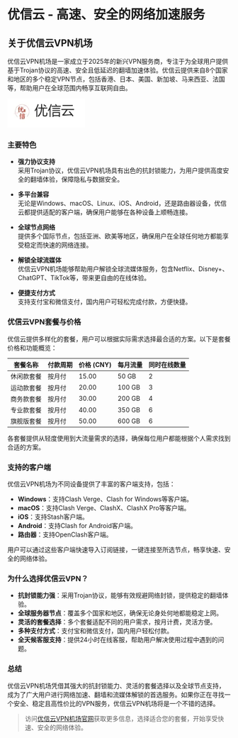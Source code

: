 # 优信云 - 高速、安全的网络加速服务

## 关于优信云VPN机场

优信云VPN机场是一家成立于2025年的新兴VPN服务商，专注于为全球用户提供基于Trojan协议的高速、安全且低延迟的翻墙加速体验。优信云提供来自8个国家和地区的多个稳定VPN节点，包括香港、日本、美国、新加坡、马来西亚、法国等，帮助用户在全球范围内畅享互联网自由。

![优信云](1739594307.webp)

### 主要特色

- **强力协议支持**  
  采用Trojan协议，优信云VPN机场具有出色的抗封锁能力，为用户提供高度安全的翻墙体验，保障隐私与数据安全。

- **多平台兼容**  
  无论是Windows、macOS、Linux、iOS、Android，还是路由器设备，优信云都提供适配的客户端，确保用户能够在各种设备上顺畅连接。

- **全球节点网络**  
  提供多个国际节点，包括亚洲、欧美等地区，确保用户在全球任何地方都能享受稳定而快速的网络连接。

- **解锁全球流媒体**  
  优信云VPN机场能够帮助用户解锁全球流媒体服务，包含Netflix、Disney+、ChatGPT、TikTok等，带来更自由的在线体验。

- **便捷支付方式**  
  支持支付宝和微信支付，国内用户可轻松完成付款，方便快捷。

### 优信云VPN套餐与价格

优信云提供多样化的套餐，用户可以根据实际需求选择最合适的方案。以下是套餐价格和功能概览：

| 套餐名称      | 付款周期 | 价格 (CNY) | 每月流量 | 同时在线数量 |
|---------------|----------|------------|----------|--------------|
| 休闲款套餐    | 按月付   | 15.00      | 50 GB    | 2            |
| 运动款套餐    | 按月付   | 20.00      | 100 GB   | 3            |
| 商务款套餐    | 按月付   | 30.00      | 200 GB   | 4            |
| 专业款套餐    | 按月付   | 40.00      | 350 GB   | 6            |
| 旗舰版套餐    | 按月付   | 50.00      | 600 GB   | 6            |

各套餐提供从轻度使用到大流量需求的选择，确保每位用户都能根据个人需求找到合适的方案。

### 支持的客户端

优信云VPN机场为不同设备提供了丰富的客户端支持，包括：

- **Windows**：支持Clash Verge、Clash for Windows等客户端。
- **macOS**：支持Clash Verge、ClashX、ClashX Pro等客户端。
- **iOS**：支持Stash客户端。
- **Android**：支持Clash for Android客户端。
- **路由器**：支持OpenClash客户端。

用户可以通过这些客户端快速导入订阅链接，一键连接至所选节点，畅享快速、安全的网络体验。

### 为什么选择优信云VPN？

- **抗封锁能力强**：采用Trojan协议，能够有效规避网络封锁，提供稳定的翻墙体验。
- **全球服务器节点**：覆盖多个国家和地区，确保无论身处何地都能稳定上网。
- **灵活的套餐选择**：多个套餐适配不同的用户需求，按月计费，灵活方便。
- **多种支付方式**：支付宝和微信支付，国内用户轻松付款。
- **全天候客服支持**：提供24小时在线客服，帮助用户解决使用过程中遇到的问题。

### 总结

优信云VPN机场凭借其强大的抗封锁能力、灵活的套餐选择以及全球节点支持，成为了广大用户进行网络加速、翻墙和流媒体解锁的首选服务。如果你正在寻找一个安全、稳定且高性价比的VPN服务，优信云VPN机场将是一个不错的选择。

> 访问[优信云VPN机场官网]([#](https://jump.p6p.net/277))获取更多信息，选择适合您的套餐，开始享受快速、安全的网络体验。
